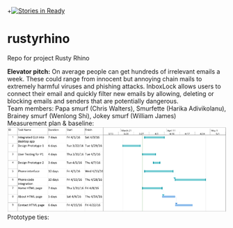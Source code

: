+[![Stories in Ready](https://badge.waffle.io/asu-cis-capstone/rustyrhino.png?label=ready&title=Ready)](https://waffle.io/asu-cis-capstone/rustyrhino)

# rustyrhino
Repo for project Rusty Rhino

<b>Elevator pitch:</b>
On average people can get hundreds of irrelevant emails a week. These could range from innocent but annoying chain mails to extremely harmful viruses and phishing attacks. InboxLock allows users to connect their email and quickly filter new emails by allowing, deleting or blocking emails and senders that are potentially dangerous. 
<br /> 
Team members: Papa smurf (Chris Walters), Smurfette (Harika Adivikolanu), Brainey smurf (Wenlong Shi), Jokey smurf (William James)
<br />
Measurement plan & baseline:
<br />
<img src="GANTT%20Chart.png" />
<br />
Prototype ties:
<br />
